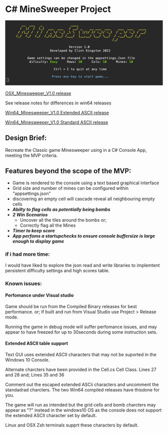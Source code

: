 # C# MineSweeper Project
![Title](https://github.com/Clint-WooliesX/MineSweeper/raw/master/images/MineSweeper.png "Title")

[OSX_Minesweeper_V1.0 release](https://github.com/Clint-WooliesX/MineSweeper/releases/tag/OSX)

See release notes for differences in win64 releases

[Win64_Minesweeper_V1.0 Extended ASCII release](https://github.com/Clint-WooliesX/MineSweeper/releases/tag/Win64extascii)

[Win64_Minesweeper_V1.0 Standard ASCII release](https://github.com/Clint-WooliesX/MineSweeper/releases/tag/Win64)

## Design Brief:
Recreate the Classic game Minesweeper using in a C# Console App, meeting the MVP criteria.

## Features beyond the scope of the MVP:
* Game is rendered to the console using a text based graphical interface
* Grid size  and number of mines can be configured within "appsettings.json"
* discovering  an empty cell will cascade reveal all neighbouring empty cells
* ***Abilty to flag cells as potentially being bombs***
* ***2 Win Scenarios***
  * Uncover all the tiles around the bombs or;
  * Correctly flag all the Mines
* ***Timer to keep score***
* ***App perfoms a startupchecks to ensure console buffersize is large enough to display game***

### if i had more time:
I would have liked to explore the json read and write libraries to implemtent persistent difficulty settings and high scores table.

### Known issues:
#### Perfomance under Visual studio
Game should be run from the Compiled Binary releases for best performance.
or;
If built and run from Visual Studio use Project > Release mode.

Running the game in debug mode will suffer perfomance issues, and may appear to have freezed for up to 30seconds during some instruction sets.

#### Extended ASCII table support
Text GUI uses extended ASCII characters that may not be suported in the Windows 10 Console.

Alternate charcters have been provided in the Cell.cs Cell Class.
Lines 27 and 28
and;
Lines 35 and 36

Comment out the escaped extended ASCii characters and uncomment the standadrad charcters. The two Win64 compiled releases have thisdone for you.

The game will run as intended but the grid cells and bomb charcters may appear as "?" instead in the windows10 OS as the console does not support the extended ASCII character set by default.

Linux and OSX Zsh terminals supprt these characters by default.




